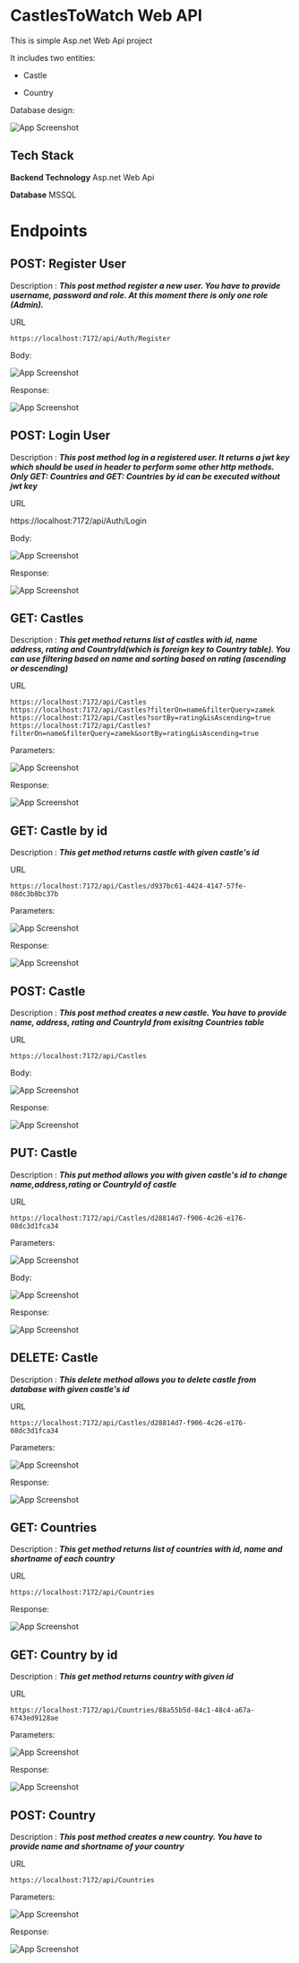 
# CastlesToWatch Web API
This is simple Asp.net Web Api project

It includes two entities:

* Castle

* Country

Database design:

![App Screenshot](Screens\db_design.jpg)



## Tech Stack

**Backend Technology** Asp.net Web Api

**Database** MSSQL



# Endpoints

## POST: Register User

Description : ***This post method register a new user. You have to provide username, password and role. At this moment there is only one role (Admin).***



URL

    https://localhost:7172/api/Auth/Register
        

Body:

![App Screenshot](Screens\register_body.png)

Response:

![App Screenshot](Screens\register_response.png)

## POST: Login User

Description : ***This post method log in a registered user. It returns a jwt key which should be used in header to perform some other http methods. Only GET: Countries and GET: Countries by id can be executed without jwt key***

URL

https://localhost:7172/api/Auth/Login
        

Body:

![App Screenshot](Screens\login_body.png)

Response:

![App Screenshot](Screens\login_response.png)

## GET: Castles
Description : ***This get method returns list of castles with id, name address, rating and CountryId(which is foreign key to Country table). You can use filtering based on name and sorting based on rating (ascending or descending)***

URL

    https://localhost:7172/api/Castles
    https://localhost:7172/api/Castles?filterOn=name&filterQuery=zamek
    https://localhost:7172/api/Castles?sortBy=rating&isAscending=true
    https://localhost:7172/api/Castles?filterOn=name&filterQuery=zamek&sortBy=rating&isAscending=true
    
    
Parameters:

![App Screenshot](Screens\getcastles.png)

Response:

![App Screenshot](Screens\getcastles_response.png)

## GET: Castle by id

Description : ***This get method returns castle with given castle's id***

URL

    https://localhost:7172/api/Castles/d937bc61-4424-4147-57fe-08dc3b8bc37b
    
    
    
Parameters:

![App Screenshot](Screens\get_castle_by_id_parameters.png)

Response:

![App Screenshot](Screens\get_castle_by_id_response.png)

## POST: Castle
Description : ***This post method creates a new castle. You have to provide name, address, rating and CountryId from exisitng Countries table***

URL

    https://localhost:7172/api/Castles
    
    
    
Body:

![App Screenshot](Screens\postcastle_body.png)

Response:

![App Screenshot](Screens\postcastle_response.png)

## PUT: Castle

Description : ***This put method allows you with given castle's id to change name,address,rating or CountryId of castle***

URL

    https://localhost:7172/api/Castles/d28814d7-f906-4c26-e176-08dc3d1fca34
    
    
    
    
Parameters:

![App Screenshot](Screens\putcastle_parameter.png)

Body:

![App Screenshot](Screens\putcastle_body.png)

Response:

![App Screenshot](Screens\putcastle_response.png)


## DELETE: Castle
Description : ***This delete method allows you to delete castle from database with given castle's id***

URL

    https://localhost:7172/api/Castles/d28814d7-f906-4c26-e176-08dc3d1fca34
    
    
    
    
Parameters:

![App Screenshot](Screens\deletecastle_parameters.png)

Response:

![App Screenshot](Screens\deletecastle_response.png)

## GET: Countries
Description : ***This get method returns list of countries with id, name and shortname of each country***

URL

    https://localhost:7172/api/Countries
    
    
    
Response:

![App Screenshot](Screens\getcountries.png)


## GET: Country by id
Description : ***This get method returns country with given id***

URL

    https://localhost:7172/api/Countries/88a55b5d-84c1-48c4-a67a-6743ed9128ae
    
    
Parameters:

![App Screenshot](Screens\gcbi_p.png)


    
Response:

![App Screenshot](Screens\gcbi_r.png)

## POST: Country
Description : ***This post method creates a new country. You have to provide name and shortname of your country***

URL

    https://localhost:7172/api/Countries
    
    
Parameters:

![App Screenshot](Screens\pc_b.png)


    
Response:

![App Screenshot](Screens\pc_r.png)



